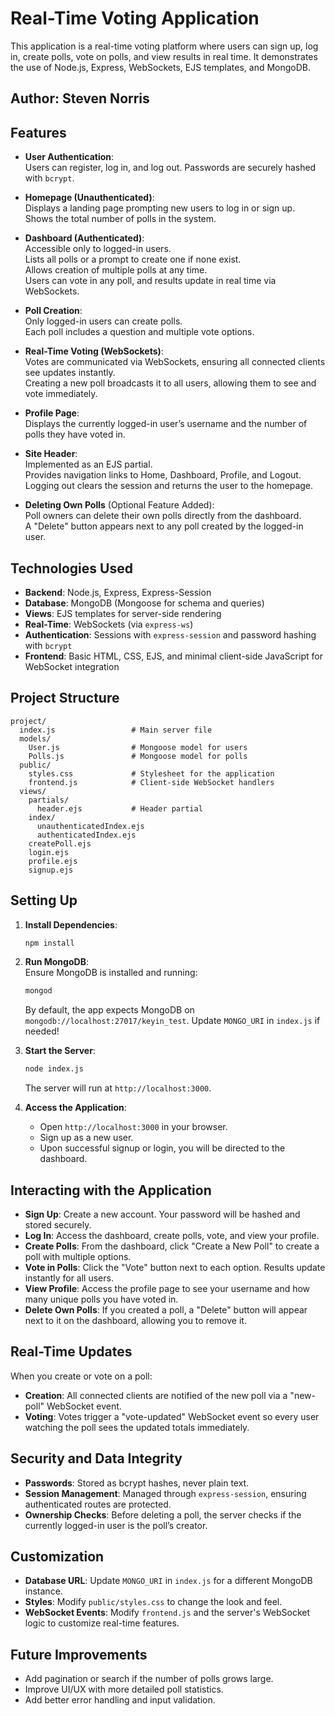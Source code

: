 # Real-Time Voting Application

This application is a real-time voting platform where users can sign up, log in, create polls, vote on polls, and view results in real time. It demonstrates the use of Node.js, Express, WebSockets, EJS templates, and MongoDB.

## Author: Steven Norris

## Features

- **User Authentication**:  
  Users can register, log in, and log out. Passwords are securely hashed with `bcrypt`.

- **Homepage (Unauthenticated)**:  
  Displays a landing page prompting new users to log in or sign up.  
  Shows the total number of polls in the system.

- **Dashboard (Authenticated)**:  
  Accessible only to logged-in users.  
  Lists all polls or a prompt to create one if none exist.  
  Allows creation of multiple polls at any time.  
  Users can vote in any poll, and results update in real time via WebSockets.

- **Poll Creation**:  
  Only logged-in users can create polls.  
  Each poll includes a question and multiple vote options.

- **Real-Time Voting (WebSockets)**:  
  Votes are communicated via WebSockets, ensuring all connected clients see updates instantly.  
  Creating a new poll broadcasts it to all users, allowing them to see and vote immediately.

- **Profile Page**:  
  Displays the currently logged-in user’s username and the number of polls they have voted in.

- **Site Header**:  
  Implemented as an EJS partial.  
  Provides navigation links to Home, Dashboard, Profile, and Logout.  
  Logging out clears the session and returns the user to the homepage.

- **Deleting Own Polls** (Optional Feature Added):  
  Poll owners can delete their own polls directly from the dashboard.  
  A "Delete" button appears next to any poll created by the logged-in user.

## Technologies Used

- **Backend**: Node.js, Express, Express-Session
- **Database**: MongoDB (Mongoose for schema and queries)
- **Views**: EJS templates for server-side rendering
- **Real-Time**: WebSockets (via `express-ws`)
- **Authentication**: Sessions with `express-session` and password hashing with `bcrypt`
- **Frontend**: Basic HTML, CSS, EJS, and minimal client-side JavaScript for WebSocket integration

## Project Structure

```
project/
  index.js                 # Main server file
  models/
    User.js                # Mongoose model for users
    Polls.js               # Mongoose model for polls
  public/
    styles.css             # Stylesheet for the application
    frontend.js            # Client-side WebSocket handlers
  views/
    partials/
      header.ejs           # Header partial
    index/
      unauthenticatedIndex.ejs
      authenticatedIndex.ejs
    createPoll.ejs
    login.ejs
    profile.ejs
    signup.ejs
```

## Setting Up

1. **Install Dependencies**:

   ```bash
   npm install
   ```

2. **Run MongoDB**:  
   Ensure MongoDB is installed and running:

   ```bash
   mongod
   ```

   By default, the app expects MongoDB on `mongodb://localhost:27017/keyin_test`. Update `MONGO_URI` in `index.js` if needed!

3. **Start the Server**:

   ```bash
   node index.js
   ```

   The server will run at `http://localhost:3000`.

4. **Access the Application**:
   - Open `http://localhost:3000` in your browser.
   - Sign up as a new user.
   - Upon successful signup or login, you will be directed to the dashboard.

## Interacting with the Application

- **Sign Up**: Create a new account. Your password will be hashed and stored securely.
- **Log In**: Access the dashboard, create polls, vote, and view your profile.
- **Create Polls**: From the dashboard, click "Create a New Poll" to create a poll with multiple options.
- **Vote in Polls**: Click the "Vote" button next to each option. Results update instantly for all users.
- **View Profile**: Access the profile page to see your username and how many unique polls you have voted in.
- **Delete Own Polls**: If you created a poll, a "Delete" button will appear next to it on the dashboard, allowing you to remove it.

## Real-Time Updates

When you create or vote on a poll:

- **Creation**: All connected clients are notified of the new poll via a "new-poll" WebSocket event.
- **Voting**: Votes trigger a "vote-updated" WebSocket event so every user watching the poll sees the updated totals immediately.

## Security and Data Integrity

- **Passwords**: Stored as bcrypt hashes, never plain text.
- **Session Management**: Managed through `express-session`, ensuring authenticated routes are protected.
- **Ownership Checks**: Before deleting a poll, the server checks if the currently logged-in user is the poll’s creator.

## Customization

- **Database URL**: Update `MONGO_URI` in `index.js` for a different MongoDB instance.
- **Styles**: Modify `public/styles.css` to change the look and feel.
- **WebSocket Events**: Modify `frontend.js` and the server's WebSocket logic to customize real-time features.

## Future Improvements

- Add pagination or search if the number of polls grows large.
- Improve UI/UX with more detailed poll statistics.
- Add better error handling and input validation.
